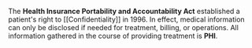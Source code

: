 The **Health Insurance Portability and Accountability Act** established a patient's right to [[Confidentiality]] in 1996. In effect, medical information can only be disclosed if needed for treatment, billing, or operations. All information gathered in the course of providing treatment is **PHI**.